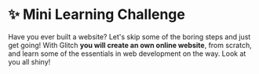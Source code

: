 # ✨ Mini Learning Challenge

Have you ever built a website? Let's skip some of the boring steps and just get going! With Glitch **you will create an own online website**, from scratch, and learn some of the essentials in web development on the way. Look at you all shiny!




